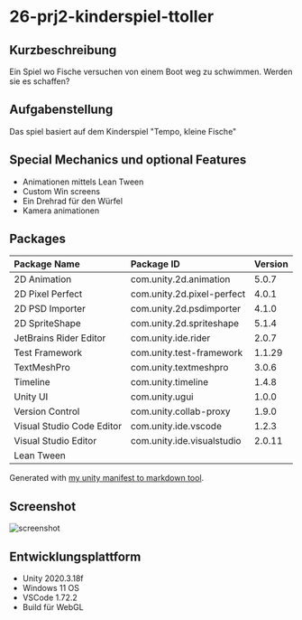 # 26-prj2-kinderspiel-ttoller

## Kurzbeschreibung
Ein Spiel wo Fische versuchen von einem Boot weg zu schwimmen. Werden sie es schaffen?

## Aufgabenstellung
Das spiel basiert auf dem Kinderspiel "Tempo, kleine Fische"

## Special Mechanics und optional Features
- Animationen mittels Lean Tween
- Custom Win screens
- Ein Drehrad für den Würfel
- Kamera animationen

## Packages
| Package Name | Package ID | Version |
|:---|:---|:---|
| 2D Animation | com.unity.2d.animation | 5.0.7 |
| 2D Pixel Perfect | com.unity.2d.pixel-perfect | 4.0.1 |
| 2D PSD Importer | com.unity.2d.psdimporter | 4.1.0 |
| 2D SpriteShape | com.unity.2d.spriteshape | 5.1.4 |
| JetBrains Rider Editor | com.unity.ide.rider | 2.0.7 |
| Test Framework | com.unity.test-framework | 1.1.29 |
| TextMeshPro | com.unity.textmeshpro | 3.0.6 |
| Timeline | com.unity.timeline | 1.4.8 |
| Unity UI | com.unity.ugui | 1.0.0 |
| Version Control | com.unity.collab-proxy | 1.9.0 |
| Visual Studio Code Editor | com.unity.ide.vscode | 1.2.3 |
| Visual Studio Editor | com.unity.ide.visualstudio | 2.0.11 |
| Lean Tween |

Generated with [my unity manifest to markdown tool](https://timtoller.github.io/unity-manifest-to-markdown/).

## Screenshot

![screenshot](https://user-images.githubusercontent.com/72389363/214956839-f464f19b-c73b-49db-b9d7-0cc0a82f1e9d.png)


## Entwicklungsplattform

- Unity 2020.3.18f
- Windows 11 OS
- VSCode 1.72.2
- Build für WebGL
